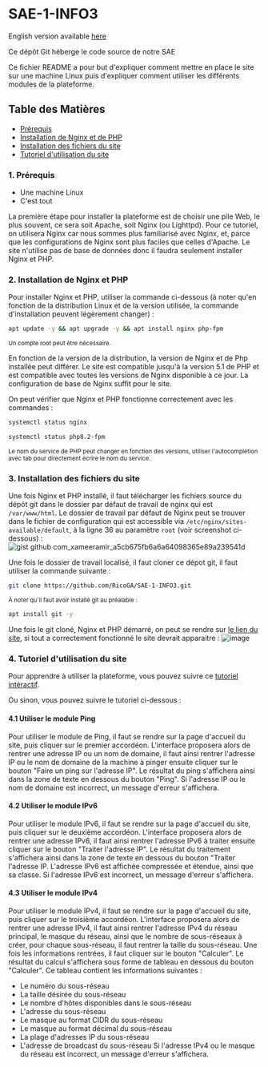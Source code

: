 # SAE-1-INFO3

English version available [here](README_en.md)

Ce dépôt Git héberge le code source de notre SAE

Ce fichier README a pour but d'expliquer comment mettre en place le site sur une machine Linux puis d'expliquer comment
utiliser les différents modules de la plateforme.

## Table des Matières

- [Prérequis](#1-prérequis)
- [Installation de Nginx et de PHP](#2-installation-de-nginx-et-php)
- [Installation des fichiers du site](#3-installation-des-fichiers-du-site)
- [Tutoriel d'utilisation du site](#4-tutoriel-dutilisation-du-site)

### 1. Prérequis

- Une machine Linux
- C'est tout

La première étape pour installer la plateforme est de choisir une pile Web, le plus souvent, ce sera soit Apache, soit
Nginx (ou Lighttpd).
Pour ce tutoriel, on utilisera Nginx car nous sommes plus familiarisé avec Nginx, et, parce que les configurations de
Nginx sont plus faciles que celles d'Apache.
Le site n'utilise pas de base de données donc il faudra seulement installer Nginx et PHP.

### 2. Installation de Nginx et PHP

Pour installer Nginx et PHP, utiliser la commande ci-dessous (à noter qu'en fonction de la distribution Linux et de la
version utilisée, la commande d'installation peuvent légèrement changer) :

```bash
apt update -y && apt upgrade -y && apt install nginx php-fpm
```

<sub>Un compte root peut être nécessaire.</sub>

En fonction de la version de la distribution, la version de Nginx et de Php installée peut différer. Le site est
compatible jusqu'à la version 5.1 de PHP et est compatible avec toutes les versions de Nginx disponible à ce jour.
La configuration de base de Nginx suffit pour le site.

On peut vérifier que Nginx et PHP fonctionne correctement avec les commandes :

```bash
systemctl status nginx
```

```bash
systemctl status php8.2-fpm
```

<sub>Le nom du service de PHP peut changer en fonction des versions, utiliser l'autocomplétion avec tab pour directement
écrire le nom du service.</sub>

### 3. Installation des fichiers du site

Une fois Nginx et PHP installé, il faut télécharger les fichiers source du dépôt git dans le dossier par défaut de
travail de nginx qui est `/var/www/html`. Le dossier de travail par défaut de Nginx peut se trouver dans le fichier de
configuration qui est accessible via `/etc/nginx/sites-available/default`, à la ligne 36 au paramètre `root` (voir
screenshot ci-dessous) :
![gist github com_xameeramir_a5cb675fb6a6a64098365e89a239541d](https://github.com/RicoGA/SAE-1-INFO3/assets/101187637/745a6dc7-5539-4068-8bdd-02533aca6067)

Une fois le dossier de travail localisé, il faut cloner ce dépot git, il faut utiliser la commande suivante :

```bash
git clone https://github.com/RicoGA/SAE-1-INFO3.git
```

<sub>À noter qu'il faut avoir installé git au préalable :</sub>

```bash
apt install git -y
```

Une fois le git cloné, Nginx et PHP démarré, on peut se rendre sur [le lien du site](http://localhost/SAE-1-INFO3/), si tout a
correctement fonctionné le site devrait apparaitre :
![image](https://github.com/RicoGA/SAE-1-INFO3/assets/101187637/c561c156-ea5d-415f-b63f-f4391cb70d03)

### 4. Tutoriel d'utilisation du site

Pour apprendre à utiliser la plateforme, vous pouvez suivre ce [tutoriel intéractif](https://ior.ad/9GtO?iframeHash=trysteps-1).

Ou sinon, vous pouvez suivre le tutoriel ci-dessous :

#### 4.1 Utiliser le module Ping

Pour utiliser le module de Ping, il faut se rendre sur la page d'accueil du site, puis cliquer sur le premier accordéon.
L'interface proposera alors de rentrer une adresse IP ou un nom de domaine, il faut ainsi rentrer l'adresse IP ou le nom
de domaine de la machine à pinger ensuite cliquer sur le bouton "Faire un ping sur l'adresse IP".
Le résultat du ping s'affichera ainsi dans la zone de texte en dessous du bouton "Ping".
Si l'adresse IP ou le nom de domaine est incorrect, un message d'erreur s'affichera.

#### 4.2 Utiliser le module IPv6

Pour utiliser le module IPv6, il faut se rendre sur la page d'accueil du site, puis cliquer sur le deuxième accordéon.
L'interface proposera alors de rentrer une adresse IPv6, il faut ainsi rentrer l'adresse IPv6 à traiter ensuite cliquer
sur le bouton "Traiter l'adresse IP".
Le résultat du traitement s'affichera ainsi dans la zone de texte en dessous du bouton "Traiter l'adresse IP.
L'adresse IPv6 est affichée compressée et étendue, ainsi que sa classe.
Si l'adresse IPv6 est incorrect, un message d'erreur s'affichera.

#### 4.3 Utiliser le module IPv4

Pour utiliser le module IPv4, il faut se rendre sur la page d'accueil du site, puis cliquer sur le troisième accordéon.
L'interface proposera alors de rentrer une adresse IPv4, il faut ainsi rentrer l'adresse IPv4 du réseau principal, le
masque du réseau, ainsi que le nombre de sous-réseaux à créer, pour chaque sous-réseau, il faut rentrer la taille du
sous-réseau.
Une fois les informations rentrées, il faut cliquer sur le bouton "Calculer".
Le résultat du calcul s'affichera sous forme de tableau en dessous du bouton "Calculer".
Ce tableau contient les informations suivantes :

- Le numéro du sous-réseau
- La taille désirée du sous-réseau
- Le nombre d'hôtes disponibles dans le sous-réseau
- L'adresse du sous-réseau
- Le masque au format CIDR du sous-réseau
- Le masque au format décimal du sous-réseau
- La plage d'adresses IP du sous-réseau
- L'adresse de broadcast du sous-réseau
  Si l'adresse IPv4 ou le masque du réseau est incorrect, un message d'erreur s'affichera.
